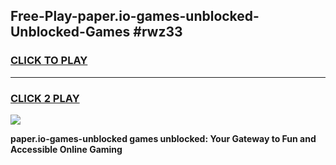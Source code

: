 
## Free-Play-paper.io-games-unblocked-Unblocked-Games #rwz33
<h3>
<a href="https://news.freeplayer.one?title=paper.io-games-unblocked&ref=8M">CLICK TO PLAY</a></h3>
<hr>

<h3>
<a href="https://news.freeplayer.one?title=paper.io-games-unblocked&ref=8M">CLICK 2 PLAY</a>
  
</h3>

<a href="https://news.freeplayer.one?title=paper.io-games-unblocked&ref=8M"><img src="https://clearcache.store/games.png"></a>


**paper.io-games-unblocked games unblocked: Your Gateway to Fun and Accessible Online Gaming**

